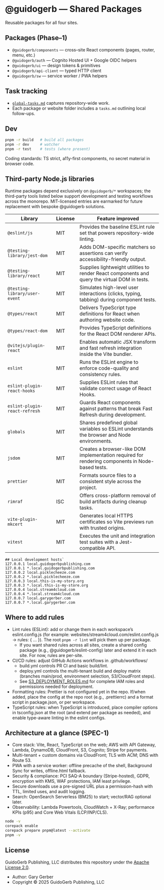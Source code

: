 # @guidogerb — Shared Packages

Reusable packages for all four sites.

## Packages (Phase–1)

- `@guidogerb/components` — cross–site React components (pages, router, menu, etc.)
- `@guidogerb/auth` — Cognito Hosted UI + Google OIDC helpers
- `@guidogerb/ui` — design tokens & primitives
- `@guidogerb/api-client` — typed HTTP client
- `@guidogerb/sw` — service worker / PWA helpers

## Task tracking

- [`global-tasks.md`](./global-tasks.md) captures repository-wide work.
- Each package or website folder includes a `tasks.md` outlining local follow-ups.

## Dev

```bash
pnpm -r build   # build all packages
pnpm -r dev     # watcher
pnpm -r test    # tests (where present)
```

Coding standards: TS strict, a11y-first components, no secret material in browser code.

## Third-party Node.js libraries

Runtime packages depend exclusively on `@guidogerb/*` workspaces; the third-party tools listed below support development and testing workflows across the monorepo. MIT-licensed entries are earmarked for future replacement with bespoke @guidogerb solutions.

| Library | License | Feature improved |
| --- | --- | --- |
| `@eslint/js` | MIT | Provides the baseline ESLint rule set that powers repository-wide linting. |
| `@testing-library/jest-dom` | MIT | Adds DOM-specific matchers so assertions can verify accessibility-friendly output. |
| `@testing-library/react` | MIT | Supplies lightweight utilities to render React components and query the virtual DOM in tests. |
| `@testing-library/user-event` | MIT | Simulates high-level user interactions (clicks, typing, tabbing) during component tests. |
| `@types/react` | MIT | Delivers TypeScript type definitions for React when authoring website code. |
| `@types/react-dom` | MIT | Provides TypeScript definitions for the React DOM renderer APIs. |
| `@vitejs/plugin-react` | MIT | Enables automatic JSX transform and fast refresh integration inside the Vite bundler. |
| `eslint` | MIT | Runs the ESLint engine to enforce code-quality and consistency rules. |
| `eslint-plugin-react-hooks` | MIT | Supplies ESLint rules that validate correct usage of React Hooks. |
| `eslint-plugin-react-refresh` | MIT | Guards React components against patterns that break Fast Refresh during development. |
| `globals` | MIT | Shares predefined global variables so ESLint understands the browser and Node environments. |
| `jsdom` | MIT | Creates a browser-like DOM implementation required for rendering components in Node-based tests. |
| `prettier` | MIT | Formats source files to a consistent style across the project. |
| `rimraf` | ISC | Offers cross-platform removal of build artifacts during cleanup tasks. |
| `vite-plugin-mkcert` | MIT | Generates local HTTPS certificates so Vite previews run with trusted origins. |
| `vitest` | MIT | Executes the unit and integration test suites with a Jest-compatible API. |

```
## Local development hosts`
127.0.0.1 local.guidogerbpublishing.com
127.0.0.1 *.local.guidogerbpublishing.com
127.0.0.2 local.picklecheeze.com
127.0.0.2 *.local.picklecheeze.com
127.0.0.3 local.this-is-my-story.org
127.0.0.3 *.local.this-is-my-store.org
127.0.0.4 local.stream4cloud.com
127.0.0.4 *.local.stream4cloud.com
127.0.0.7 local.garygerber.com
127.0.0.7 *.local.garygerber.com
```

## Where to add rules

- Lint rules (ESLint): add or change them in each workspace’s eslint.config.js (for example: websites/stream4cloud.com/eslint.config.js → rules: { ... }). The root `pnpm -r lint` will pick them up per package.
  - If you want shared rules across all sites, create a shared config package (e.g., @guidogerb/eslint-config) later and extend it in each site. For now, rules are per-site.
- CI/CD rules: adjust GitHub Actions workflows in .github/workflows/
  - build.yml controls PR CI and basic build/lint.
  - deploy.yml controls the multi-tenant build and deploy matrix (branches main/prod, environment selection, S3/CloudFront steps).
  - See [S3_DEPLOYMENT_ROLES.md](docs/S3_DEPLOYMENT_ROLES.md) for complete IAM roles and permissions needed for deployment.
- Formatting rules: Prettier is not configured yet in the repo. If/when added, place the config at the repo root (e.g., .prettierrc) and a format script in package.json, or per workspace.
- TypeScript rules: when TypeScript is introduced, place compiler options in tsconfig.json at the root (and extend per package as needed), and enable type-aware linting in the eslint configs.

## Architecture at a glance (SPEC-1)

- Core stack: Vite, React, TypeScript on the web; AWS with API Gateway, Lambda, DynamoDB, CloudFront, S3, Cognito; Stripe for payments.
- Multi-tenant + custom domains via CloudFront; TLS with ACM; DNS with Route 53.
- PWA with a service worker: offline precache of the shell, Background Sync for writes, offline.html fallback.
- Security & compliance: PCI SAQ-A boundary (Stripe-hosted), GDPR, encryption with KMS, WAF protections, IAM least privilege.
- Secure downloads use a pre-signed URL plus a permission-hash with TTL, limited uses, and audit logging.
- Search: OpenSearch Serverless (BM25) to start; vector/RAG optional later.
- Observability: Lambda Powertools, CloudWatch + X-Ray; performance KPIs (p95) and Core Web Vitals (LCP/INP/CLS).

```bash
node -v
corepack enable
corepack prepare pnpm@latest --activate
pnpm -v
```

## License

GuidoGerb Publishing, LLC distributes this repository under the [Apache License 2.0](./LICENSE).

- Author: Gary Gerber
- Copyright © 2025 GuidoGerb Publishing, LLC
